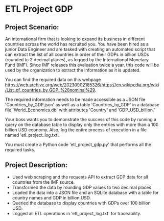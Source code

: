 # ETL Project GDP
## Project Scenario:
An international firm that is looking to expand its business in different countries across the world has recruited you. You have been hired as a junior Data Engineer and are tasked with creating an automated script that can extract the list of all countries in order of their GDPs in billion USDs (rounded to 2 decimal places), as logged by the International Monetary Fund (IMF). Since IMF releases this evaluation twice a year, this code will be used by the organization to extract the information as it is updated.

You can find the required data on this webpage https://web.archive.org/web/20230902185326/https://en.wikipedia.org/wiki/List_of_countries_by_GDP_%28nominal%29.

The required information needs to be made accessible as a JSON file 'Countries_by_GDP.json' as well as a table 'Countries_by_GDP' in a database file 'World_Economies.db' with attributes 'Country' and 'GDP_USD_billion.'

Your boss wants you to demonstrate the success of this code by running a query on the database table to display only the entries with more than a 100 billion USD economy. Also, log the entire process of execution in a file named 'etl_project_log.txt'.

You must create a Python code 'etl_project_gdp.py' that performs all the required tasks.

## Project Description:
- Used web scraping and the requests API to extract GDP data for all countries from the IMF source.
- Transformed the data by rounding GDP values to two decimal places.
- Loaded the data into a JSON file and an SQLite database with a table for country names and GDP in billion USD.
- Queried the database to display countries with GDPs over 100 billion USD.
- Logged all ETL operations in 'etl_project_log.txt' for traceability.
